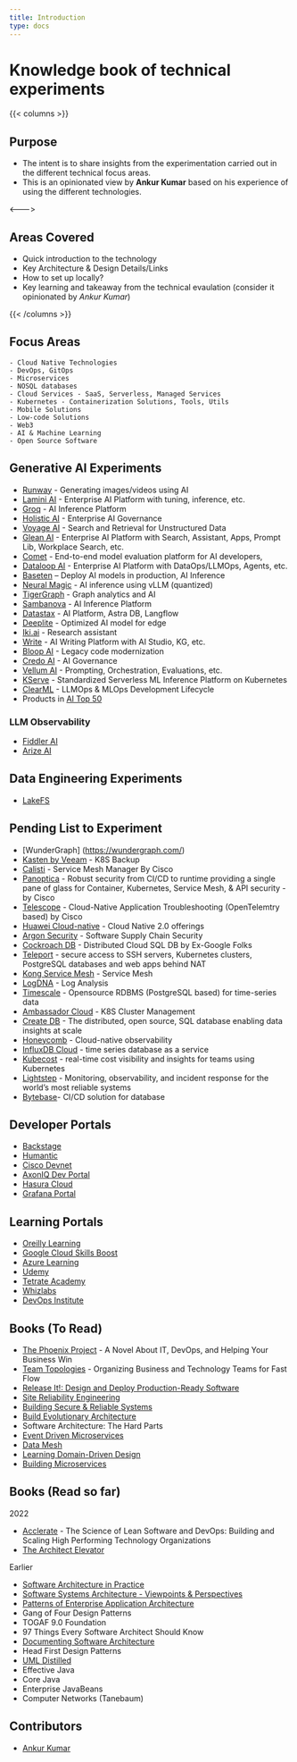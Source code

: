 ```yaml
---
title: Introduction
type: docs
---
```


# Knowledge book of technical experiments

{{< columns >}}
## Purpose

- The intent is to share insights from the experimentation carried out in the different technical focus areas.
- This is an opinionated view by **Ankur Kumar** based on his experience of using the different technologies.

<--->

## Areas Covered
- Quick introduction to the technology
- Key Architecture & Design Details/Links
- How to set up locally?
- Key learning and takeaway from the technical evaulation (consider it opinionated by *Ankur Kumar*)

{{< /columns >}}


## Focus Areas
```
- Cloud Native Technologies
- DevOps, GitOps
- Microservices
- NOSQL databases
- Cloud Services - SaaS, Serverless, Managed Services
- Kubernetes - Containerization Solutions, Tools, Utils
- Mobile Solutions
- Low-code Solutions
- Web3
- AI & Machine Learning
- Open Source Software
```

## Generative AI Experiments

- [Runway](https://runwayml.com/) - Generating images/videos using AI
- [Lamini AI](https://lamini.ai/) - Enterprise AI Platform with tuning, inference, etc.
- [Groq](https://www.groq.com/) - AI Inference Platform
- [Holistic AI](https://holistic.ai/) - Enterprise AI Governance
- [Voyage AI](https://voyageai.com/) - Search and Retrieval for Unstructured Data
- [Glean AI](https://www.glean.ai/) - Enterprise AI Platform with Search, Assistant, Apps, Prompt Lib, Workplace Search, etc.
- [Comet](https://www.comet.com/) - End-to-end model evaluation platform for AI developers,
- [Dataloop AI](https://dataloop.ai/) - Enterprise AI Platform with DataOps/LLMOps, Agents, etc.
- [Baseten](https://www.baseten.co/) – Deploy AI models in production, AI Inference
- [Neural Magic](https://neuralmagic.com/) - AI inference using vLLM (quantized)
- [TigerGraph](https://www.tigergraph.com/) - Graph analytics and AI 
- [Sambanova](https://sambanova.ai/) - AI Inference Platform
- [Datastax](https://www.datastax.com/) - AI Platform, Astra DB, Langflow
- [Deeplite](https://www.deeplite.ai/) - Optimized AI model for edge
- [Iki.ai](https://iki.ai/) - Research assistant
- [Write](https://writer.com/) - AI Writing Platform with AI Studio, KG, etc.
- [Bloop AI](https://bloop.ai/) - Legacy code modernization
- [Credo AI](https://www.credo.ai/) - AI Governance
- [Vellum AI](https://www.vellum.ai/) - Prompting, Orchestration, Evaluations, etc.
- [KServe](https://github.com/kserve/kserve) - Standardized Serverless ML Inference Platform on Kubernetes
- [ClearML](https://clear.ml/) - LLMOps & MLOps Development Lifecycle
- Products in [AI Top 50](https://insideainews.com/2024/10/22/the-insideai-news-impact-50-list-for-q4-2024/?)


### LLM Observability

- [Fiddler AI](https://www.fiddler.ai/)
- [Arize AI](https://arize.com/)

## Data Engineering Experiments

- [LakeFS](https://lakefs.io/)


## Pending List to Experiment

- [WunderGraph] (https://wundergraph.com/)
- [Kasten by Veeam](https://www.kasten.io/) - K8S Backup
- [Calisti](https://calisti.app/) - Service Mesh Manager By Cisco
- [Panoptica](https://panoptica.app/) - Robust security from CI/CD to runtime providing a single pane of glass for Container, Kubernetes, Service Mesh, & API security - by Cisco
- [Telescope](https://telescope.app/) - Cloud-Native Application Troubleshooting (OpenTelemtry based) by Cisco
- [Huawei Cloud-native](https://www.huaweicloud.com/intl/en-us/about/CloudNative.html) - Cloud Native 2.0 offerings
- [Argon Security](https://www.argon.io/) - Software Supply Chain Security
- [Cockroach DB](https://www.cockroachlabs.com/) - Distributed Cloud SQL DB by Ex-Google Folks
- [Teleport](https://goteleport.com/) - secure access to SSH servers, Kubernetes clusters, PostgreSQL databases and web apps behind NAT
- [Kong Service Mesh](https://konghq.com/kong-mesh) - Service Mesh
- [LogDNA](https://www.logdna.com/) - Log Analysis
- [Timescale](https://www.timescale.com/) - Opensource RDBMS (PostgreSQL based) for time-series data
- [Ambassador Cloud](https://app.getambassador.io/cloud/) - K8S Cluster Management
- [Create DB](https://crate.io/) - The distributed, open source, SQL database
enabling data insights at scale
- [Honeycomb](https://www.honeycomb.io/) - Cloud-native observability
- [InfluxDB Cloud](https://www.influxdata.com/get-influxdb/) - time series database as a service
- [Kubecost](https://www.kubecost.com/) - real-time cost visibility and insights for teams using Kubernetes
- [Lightstep](https://lightstep.com/) - Monitoring, observability, and incident response for the world’s most reliable systems
- [Bytebase](https://golang.ch/a-golang-based-database-ci-cd-solution-for-developers-and-dbas/)- CI/CD solution for database
## Developer Portals
- [Backstage](https://backstage.io)
- [Humantic](https://humanitec.com/)
- [Cisco Devnet](https://developer.cisco.com/)
- [AxonIQ Dev Portal](https://developer.axoniq.io/)
- [Hasura Cloud](https://cloud.hasura.io/projects)
- [Grafana Portal](https://ankurkumarz.grafana.net/login)

## Learning Portals
- [Oreilly Learning](https://learning.oreilly.com/home/)
- [Google Cloud Skills Boost](https://www.cloudskillsboost.google/)
- [Azure Learning](https://docs.microsoft.com/en-us/learn/)
- [Udemy](https://sapient.udemy.com/)
- [Tetrate Academy](https://academy.tetrate.io/)
- [Whizlabs](whizlabs.com)
- [DevOps Institute](https://www.devopsinstitute.com/)

## Books (To Read)
- [The Phoenix Project](https://itrevolution.com/the-phoenix-project/) - A Novel About IT, DevOps, and Helping Your Business Win
- [Team Topologies](https://itrevolution.com/team-topologies/) - Organizing Business and Technology Teams for Fast Flow
- [Release It!: Design and Deploy Production-Ready Software](https://github.com/release-it/release-it)
- [Site Reliability Engineering](https://sre.google/sre-book/table-of-contents/)
- [Building Secure & Reliable Systems](https://sre.google/books/)
- [Build Evolutionary Architecture](https://evolutionaryarchitecture.com/)
- Software Architecture: The Hard Parts  
- [Event Driven Microservices](https://www.oreilly.com/library/view/building-event-driven-microservices/9781492057888/)
- [Data Mesh](https://www.oreilly.com/library/view/data-mesh/9781492092384/)
- [Learning Domain-Driven Design](https://learning.oreilly.com/library/view/learning-domain-driven-design/9781098100124/)
- [Building Microservices](https://learning.oreilly.com/library/view/building-microservices-2nd/9781492034018/)
## Books (Read so far)
2022
- [Acclerate](https://itrevolution.com/accelerate-book/) - The Science of Lean Software and DevOps: Building and Scaling High Performing Technology Organizations
- [The Architect Elevator](https://architectelevator.com/)

Earlier
- [Software Architecture in Practice](https://resources.sei.cmu.edu/library/asset-view.cfm?assetid=30264)
- [Software Systems Architecture - Viewpoints & Perspectives](https://www.viewpoints-and-perspectives.info/)
- [Patterns of Enterprise Application Architecture](https://martinfowler.com/books/eaa.html)
- Gang of Four Design Patterns
- TOGAF 9.0 Foundation
- 97 Things Every Software Architect Should Know
- [Documenting Software Architecture](https://www.sei.cmu.edu/education-outreach/courses/course.cfm?coursecode=P33)
- Head First Design Patterns
- [UML Distilled](https://martinfowler.com/books/uml.html)
- Effective Java
- Core Java
- Enterprise JavaBeans
- Computer Networks (Tanebaum)
## Contributors
- [Ankur Kumar](https://github.com/ankurkumarz)